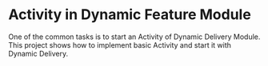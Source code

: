 # Activity in Dynamic Feature Module
One of the common tasks is to start an Activity of Dynamic Delivery Module. This project shows how to implement basic Activity and start it with Dynamic Delivery. 
